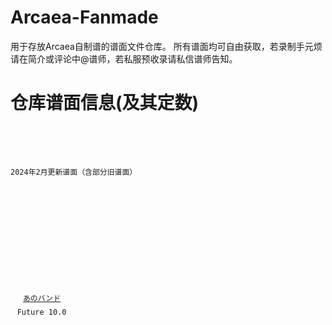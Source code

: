 # Arcaea-Fanmade
用于存放Arcaea自制谱的谱面文件仓库。
所有谱面均可自由获取，若录制手元烦请在简介或评论中@谱师，若私服预收录请私信谱师告知。

# 仓库谱面信息(及其定数)
<pre>
  <code>
        <div class="notaninfobox dstable">
            <div class="ds">2024年2月更新谱面（含部分旧谱面）</div>
            <div class="number">
                <div style="display: grid;grid-template-columns: repeat(auto-fill, 107.5px);grid-template-rows: repeat(auto-fill, 154px);place-items: center center;">
                    <div style="margin-right:7.5px;">
                        <div style="height:110px;width:100px;line-height:110px;text-align:center;">
                            <a href="/Anoband" title="Anoband">
                                <img alt="base.jpg" src="/anoband/base.jpg" decoding="async" width="100" height="100"/>
                            </a>
                        </div>
                        <div style="height:44px;text-align:center;text-overflow:ellipsis;overflow:hidden;width:100px;display: block;white-space: nowrap;line-height:22px;text-align:center;">
                            <a href="/Testify" title="Anoband">
                                <span title="Testify">あのバンド</span>
                            </a>
                            <br/>Future 10.0
                        </div>
                    </div>
                </div>
            </div>
  </code>
</pre>
